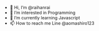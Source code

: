- 👋 Hi, I’m @raihanrai
- 👀 I’m interested in Programming
- 🌱 I’m currently learning Javascript
- 📫 How to reach me Line @aomashiro123

<!---
raihanrai/raihanrai is a ✨ special ✨ repository because its `README.md` (this file) appears on your GitHub profile.
You can click the Preview link to take a look at your changes.
--->
